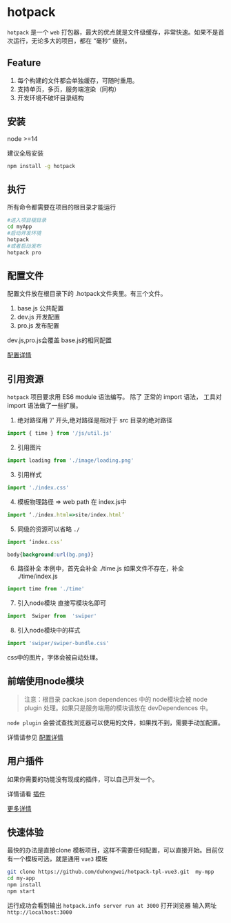 # hotpack
`hotpack` 是一个 `web` 打包器，最大的优点就是文件级缓存，非常快速。如果不是首次运行，无论多大的项目，都在 “毫秒“ 级别。
## Feature
1. 每个构建的文件都会单独缓存，可随时重用。
2. 支持单页，多页，服务端渲染（同构）
3. 开发环境不破坏目录结构

## 安装
node >=14

建议全局安装
```bash
npm install -g hotpack
```
## 执行
所有命令都需要在项目的根目录才能运行
```bash
#进入项目根目录
cd myApp
#启动开发环境
hotpack
#或者启动发布
hotpack pro
```
## 配置文件
配置文件放在根目录下的 .hotpack文件夹里。有三个文件。

1. base.js 公共配置
2. dev.js 开发配置
3. pro.js 发布配置

dev.js,pro.js会覆盖 base.js的相同配置

[配置详情](doc_cn/config.md)

## 引用资源
`hotpack` 项目要求用 ES6 module 语法编写。
除了 正常的 import 语法， 工具对 import 语法做了一些扩展。

1. 绝对路径用 ’/' 开头,绝对路径是相对于 src 目录的绝对路径
```js
import { time } from '/js/util.js'
```
2. 引用图片
```js
import loading from './image/loading.png'
```
3. 引用样式
```js
import './index.css'
```
4. 模板物理路径 => web path
在 index.js中
```js
import ‘./index.html=>site/index.html’
```
5. 同级的资源可以省略 `./`
```js
import ‘index.css’
```
```css
body{background:url(bg.png)}
```
6. 路径补全
本例中，首先会补全 ./time.js 如果文件不存在，补全 ./time/index.js

```js
import time from './time'
```

7. 引入node模块
直接写模块名即可
```js
import  Swiper from  'swiper'
```
8. 引入node模块中的样式
```js
import 'swiper/swiper-bundle.css'
```
css中的图片，字体会被自动处理。
## 前端使用node模块

>注意：根目录 packae.json dependences 中的 node模块会被 node plugin 处理。如果只是服务端用的模块请放在 devDependences 中。

`node plugin` 会尝试查找浏览器可以使用的文件，如果找不到，需要手动加配置。

详情请参见 [配置详情](doc_cn/config.md)

## 用户插件

如果你需要的功能没有现成的插件，可以自己开发一个。

详情请看 [插件](doc_cn/plugin.md)

[更多详情](doc_cn/detail.md)

## 快速体验
最快的办法是直接clone 模板项目，这样不需要任何配置，可以直接开始。目前仅有一个模板可选，就是通用 `vue3` 模板
```bash
git clone https://github.com/duhongwei/hotpack-tpl-vue3.git  my-mpp
cd my-app
npm install 
npm start 
```
运行成功会看到输出 `hotpack.info server run at 3000`
打开浏览器 输入网址 `http://localhost:3000`